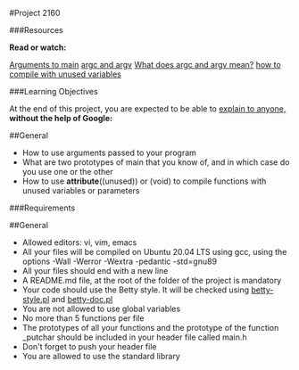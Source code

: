 #Project 2160

###Resources

**Read or watch:**

[Arguments to main](https://intranet.atlasschool.com/rltoken/ro9HSskzyAhNpzdcVhdVWw)
[argc and argv](https://intranet.atlasschool.com/rltoken/zjdRHZTL-ImDCnGuMfHYfA)
[What does argc and argv mean?](https://intranet.atlasschool.com/rltoken/RT0y1HPM-AChT_JQedpdaA)
[how to compile with unused variables](https://intranet.atlasschool.com/rltoken/GvQNF9qKoUuY1t0U1AsetA)

###Learning Objectives

At the end of this project, you are expected to be able to [explain to anyone,](https://intranet.atlasschool.com/rltoken/mixi0RLDGmKIaS1nqcn0xg)
**without the help of Google:**

##General

* How to use arguments passed to your program
* What are two prototypes of main that you know of, and in which case do you
  use one or the other
* How to use __attribute__((unused)) or (void) to compile functions with unused
  variables or parameters

###Requirements

##General

* Allowed editors: vi, vim, emacs
* All your files will be compiled on Ubuntu 20.04 LTS using gcc, using the
  options -Wall -Werror -Wextra -pedantic -std=gnu89
* All your files should end with a new line
* A README.md file, at the root of the folder of the project is mandatory
* Your code should use the Betty style. It will be checked using 
  [betty-style.pl](https://github.com/hs-hq/Betty/blob/master/betty-style.pl) and [betty-doc.pl](https://github.com/hs-hq/Betty/blob/master/betty-doc.pl)
* You are not allowed to use global variables
* No more than 5 functions per file
* The prototypes of all your functions and the prototype of the function
  \_putchar should be included in your header file called main.h
* Don't forget to push your header file
* You are allowed to use the standard library
